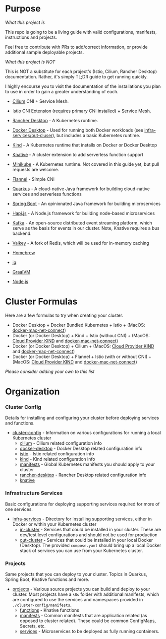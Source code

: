 # Purpose

*What this project is*

This repo is going to be a living guide with valid configurations, manifests, instructions and projects.  

Feel free to contribute with PRs to add/correct information, or provide additional sample deployable projects.  

*What this project is NOT*

This is NOT a substitute for each project's (Istio, Cilium, Rancher Desktop) documentation.  Rather, it's simply TL;DR guide to get running quickly.

I highly encourse you to visit the documentation of the installations you plan to use in order to gain a greater understanding of each.

* [Cilium](https://cilium.io/) CNI + Service Mesh.
* [Istio](https://istio.io/) CNI Extension (requires primary CNI installed) + Service Mesh.
* [Rancher Desktop](https://rancherdesktop.io/) - A Kubernetes runtime.
* [Docker Desktop](https://www.docker.com/products/docker-desktop/) - Used for running both Docker workloads (see [infra-services/out-cluser](infra-services/out-cluster/README.md)), but includes a basic Kubernetes runtime.
* [Kind](https://kind.sigs.k8s.io/) - A Kubernetes runtime that installs on Docker or Docker Desktop
* [Knative](https://knative.dev/docs/) - A cluster extension to add serverless function support
* [Minikube](https://minikube.sigs.k8s.io/docs/) - A Kubernetes runtime.  Not covered in this guide yet, but pull requests are welcome.
* [Flannel](https://github.com/flannel-io/flannel) - Simple CNI

* [Quarkus](https://quarkus.io/) - A cloud-native Java framework for building cloud-native services and serverless functions
* [Spring Boot](https://spring.io/projects/spring-boot) - An opinionated Java framework for building microservices
* [Hapi.js](https://hapi.dev/) - A Node.js framework for building node-based microservices

* [Kafka](https://kafka.apache.org/) - An open-source distributed event streaming platform, which serve as the basis for events in our cluster.  Note, Knative requires a bus backend.
* [Valkey](https://valkey.io/) - A fork of Redis, which will be used for in-memory caching

* [Homebrew](https://brew.sh/)
* [jq](https://jqlang.github.io/jq/)
* [GraalVM](https://www.graalvm.org/)
* [Node.js](https://nodejs.org)

# Cluster Formulas

Here are a few formulas to try when creating your cluster.

* Docker Desktop + Docker Bundled Kubernetes + Istio + (MacOS: [docker-mac-net-connect](https://github.com/chipmk/docker-mac-net-connect))
* Docker (or Docker Desktop) + Kind + Istio (without CNI) + (MacOS: [Cloud Provider KIND](https://kind.sigs.k8s.io/docs/user/loadbalancer/) and [docker-mac-net-connect](https://github.com/chipmk/docker-mac-net-connect))
* Docker (or Docker Desktop) + Cilium + (MacOS: [Cloud Provider KIND](https://kind.sigs.k8s.io/docs/user/loadbalancer/) and [docker-mac-net-connect](https://github.com/chipmk/docker-mac-net-connect))
* Docker (or Docker Desktop) + Flannel + Istio (with or without CNI) +  (MacOS: [Cloud Provider KIND](https://kind.sigs.k8s.io/docs/user/loadbalancer/) and [docker-mac-net-connect](https://github.com/chipmk/docker-mac-net-connect))

_Please consider adding your own to this list_

# Organization

### Cluster Config

Details for installing and configuring your cluster before deploying services and functions.

* [cluster-config](cluster-config/README.md) - Information on various configurations for running a local Kubernetes cluster
  * [cilium](cluster-config/cilium/README.md) - Cilium related configuration info
  * [docker-desktop](cluster-config/docker-desktop/README.md) - Docker Desktop related configuration info
  * [istio](cluster-config/istio/README.md) - Istio related configuration info
  * [kind](cluster-config/kind/README.md) - Kind related configuration info
  * [manifests](cluster-config/manifests/README.md) - Global Kubernetes manifests you should apply to your cluster
  * [rancher-desktop](cluster-config/rancher-desktop/README.md) - Rancher Desktop related configuration info
  * [knative](cluster-config/knative/README.md)

### Infrastructure Services

Basic configurations for deploying supporting services required for more of one services.

* [infra-services](infra-services/README.md) - Directory for installing supporting services, either in Docker or within your Kubernetes cluster
  * [in-cluster](infra-services/in-cluster/README.md) - Services that could be installed in your cluster.  These are dev/test level configurations and should not be used for production
  * [out-cluster](infra-services/out-cluster/README.md) - Services that could be installed in your local Docker (Desktop).  The provided `compose.yaml` should bring up a local Docker stack of services you can use from your Kubernetes cluster.

### Projects

Same projects that you can deploy to your cluster.  Topics in Quarkus, Spring Boot, Knative functions and more.

* [projects](projects/README.md) - Various source projects you can build and deploy to your cluster.  Most projects have a `k8s` folder with additional manifests, which are configured to use the services and namespaces provided in `./cluster-config/manifests`.
  * [functions](projects/functions/) - Knative functions
  * [manifests](projects/manifests/) - Common manifests that are application related (as opposed to cluster related).  These could be common ConfigMaps, Secrets, etc.
  * [services](projects/services/) - Microservices to be deployed as fully running containers.

